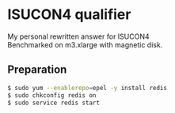 # ISUCON4 qualifier

My personal rewritten answer for ISUCON4  
Benchmarked on m3.xlarge with magnetic disk.

## Preparation

```bash
$ sudo yum --enablerepo=epel -y install redis
$ sudo chkconfig redis on
$ sudo service redis start
```
